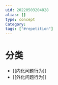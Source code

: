 ```yaml
---
uid: 20220503204828
alias: []
type: concept
Category: 
tags: ["#repetition"]
---
```



# 分类

- [[内化问题行为]]
- [[外化问题行为]]
